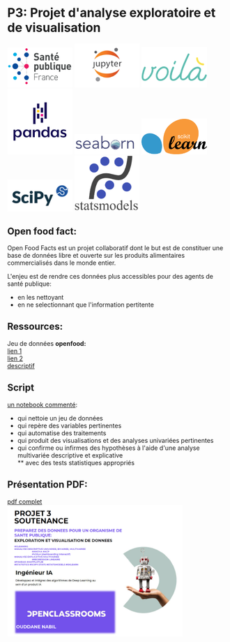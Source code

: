 # P3:  Projet d'analyse exploratoire et de visualisation  
 <img src="/img/sante.png" width="150"> <img src="/img/jup.png" width="150"> <img src="/img/voila.png" width="150"> 
 <img src="/img/pandas.png" width="150"> <img src="/img/seaborn.png" width="150"> <img src="/img/sk.png" width="150"> <img src="/img/scipy.png" width="150"> <img src="/img/statsmodel.png" width="150">  
  
## Open food fact:    
Open Food Facts est un projet collaboratif dont le but est de constituer une base de données libre et ouverte sur les produits alimentaires commercialisés dans le monde entier.  

L'enjeu est de rendre ces données plus accessibles pour des agents de santé publique:  
* en les nettoyant  
* en ne selectionnant que l'information pertitente

## Ressources:
Jeu de données **openfood:**  
[lien 1](https://world.openfoodfacts.org/)  
[lien 2](https://s3-eu-west-1.amazonaws.com/static.oc-static.com/prod/courses/files/parcours-data-scientist/P2/fr.openfoodfacts.org.products.csv.zip)   
[descriptif](https://s3-eu-west-1.amazonaws.com/static.oc-static.com/prod/courses/files/AI+Engineer/Project+3+-+Pr%C3%A9parez+des+donn%C3%A9es+pour+un+organisme+de+sant%C3%A9+publique/Open_Food_Facts_data-fields.txt)  

## Script   
[un notebook commenté](/P3%20analyse%20descriptive%20%26%20explicative%20light.ipynb):  
* qui nettoie un jeu de données
* qui repère des variables pertinentes  
* qui automatise des traitements  
* qui produit des visualisations et des analyses univariées pertinentes
* qui confirme ou infirmes des hypothèses à l'aide d'une analyse multivariée descriptive et explicative  
** avec des tests statistiques appropriés  

## Présentation PDF:  
[pdf complet](/P3.pdf)  
<img src="/img/p3%20pres.png" height="300">
